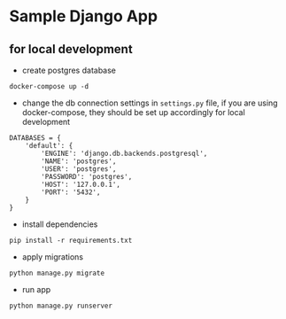 # Sample Django App

## for local development

* create postgres database
```
docker-compose up -d
```
* change the db connection settings in `settings.py` file, if you are using docker-compose, they should be set up accordingly for local development
```
DATABASES = {
    'default': {
        'ENGINE': 'django.db.backends.postgresql',
        'NAME': 'postgres',
        'USER': 'postgres',
        'PASSWORD': 'postgres',
        'HOST': '127.0.0.1',
        'PORT': '5432',
    }
}
```
* install dependencies
```
pip install -r requirements.txt
```
* apply migrations
```
python manage.py migrate
```
* run app
```
python manage.py runserver
```
